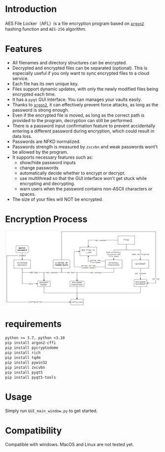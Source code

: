 # Introduction

AES File Locker（AFL）is a file encryption program based on [`argon2`](https://github.com/p-h-c/phc-winner-argon2) hashing function and `AES-256` algorithm.

# Features

- All filenames and directory structures can be encrypted.
- Decrypted and encrypted files can be separated (optional). This is especially useful if you only want to sync encrypted files to a cloud service.
- Each file has its own unique key.
- Files support dynamic updates, with only the newly modified files being encrypted each time.
- It has a `pyqt` GUI interface. You can manages your vaults easily.
- Thanks to [`argon2`](https://github.com/p-h-c/phc-winner-argon2), it can effectively prevent force attacks, as long as the password is strong enough.
- Even if the encrypted file is moved, as long as the correct path is provided to the program, decryption can still be performed.
- There is a password input confirmation feature to prevent accidentally entering a different password during encryption, which could result in data loss.
- Passwords are NFKD normalized.
- Passwords strength is measured by `zxcvbn` and weak passwords wont't be allowed by the program.
- It supports necessary features such as:
  - show/hide password inputs
  - change passwords
  - automatically decide whether to encrypt or decrypt.
  - use multithread so that the GUI interface won't get stuck while encrypting and decrypting.
  - warn users when the password contains non-ASCII characters or spaces.
- The size of your files will NOT be encrypted.

# Encryption Process

![AFL explained](AFL%20explained.png)

# requirements

```
python >= 3.7, python <3.10
pip install argon2-cffi
pip install pycryptodome
pip install rich
pip install tqdm
pip install pywin32
pip install zxcvbn
pip install pyqt5
pip install pyqt5-tools
```
# Usage

Simply run `GUI_main_window.py` to get started.

# Compatibility

Compatible with windows. MacOS and Linux are not tested yet.